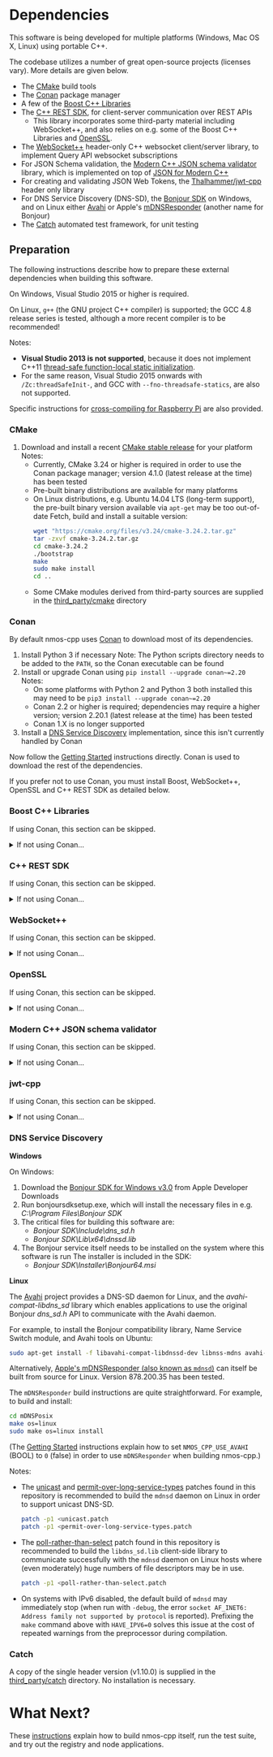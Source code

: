# Dependencies

This software is being developed for multiple platforms (Windows, Mac OS X, Linux) using portable C++.

The codebase utilizes a number of great open-source projects (licenses vary).
More details are given below.

- The [CMake](https://cmake.org/) build tools
- The [Conan](https://conan.io) package manager
- A few of the [Boost C++ Libraries](http://www.boost.org/)
- The [C++ REST SDK](https://github.com/Microsoft/cpprestsdk), for client-server communication over REST APIs
  - This library incorporates some third-party material including WebSocket++, and also relies on e.g. some of the Boost C++ Libraries and [OpenSSL](https://www.openssl.org/).
- The [WebSocket++](https://github.com/zaphoyd/websocketpp) header-only C++ websocket client/server library, to implement Query API websocket subscriptions
- For JSON Schema validation, the [Modern C++ JSON schema validator](https://github.com/pboettch/json-schema-validator) library, which is implemented on top of [JSON for Modern C++](https://github.com/nlohmann/json)
- For creating and validating JSON Web Tokens, the [Thalhammer/jwt-cpp](https://github.com/Thalhammer/jwt-cpp) header only library
- For DNS Service Discovery (DNS-SD), the [Bonjour SDK](https://developer.apple.com/bonjour/) on Windows, and on Linux either [Avahi](https://www.avahi.org/) or Apple's [mDNSResponder](https://opensource.apple.com/tarballs/mDNSResponder/) (another name for Bonjour)
- The [Catch](https://github.com/philsquared/Catch) automated test framework, for unit testing

## Preparation

The following instructions describe how to prepare these external dependencies when building this software.

On Windows, Visual Studio 2015 or higher is required.

On Linux, ``g++`` (the GNU project C++ compiler) is supported; the GCC 4.8 release series is tested, although a more recent compiler is to be recommended!

Notes:
- **Visual Studio 2013 is not supported**, because it does not implement C++11 [thread-safe function-local static initialization](https://en.cppreference.com/w/cpp/language/storage_duration#Static_local_variables).
- For the same reason, Visual Studio 2015 onwards with ``/Zc:threadSafeInit-``, and GCC with ``--fno-threadsafe-statics``, are also not supported.

Specific instructions for [cross-compiling for Raspberry Pi](Raspberry-Pi.md) are also provided.

### CMake

1. Download and install a recent [CMake stable release](https://cmake.org/download/#latest) for your platform
   Notes:
   - Currently, CMake 3.24 or higher is required in order to use the Conan package manager; version 4.1.0 (latest release at the time) has been tested
   - Pre-built binary distributions are available for many platforms
   - On Linux distributions, e.g. Ubuntu 14.04 LTS (long-term support), the pre-built binary version available via ``apt-get`` may be too out-of-date
     Fetch, build and install a suitable version:
     ```sh
     wget "https://cmake.org/files/v3.24/cmake-3.24.2.tar.gz"
     tar -zxvf cmake-3.24.2.tar.gz
     cd cmake-3.24.2
     ./bootstrap
     make
     sudo make install
     cd ..
     ```
   - Some CMake modules derived from third-party sources are supplied in the [third_party/cmake](../Development/third_party/cmake) directory

### Conan

By default nmos-cpp uses [Conan](https://conan.io) to download most of its dependencies.

1. Install Python 3 if necessary
   Note: The Python scripts directory needs to be added to the `PATH`, so the Conan executable can be found
2. Install or upgrade Conan using `pip install --upgrade conan~=2.20`
   Notes:
   - On some platforms with Python 2 and Python 3 both installed this may need to be `pip3 install --upgrade conan~=2.20`
   - Conan 2.2 or higher is required; dependencies may require a higher version; version 2.20.1 (latest release at the time) has been tested
   - Conan 1.X is no longer supported
3. Install a [DNS Service Discovery](#dns-service-discovery) implementation, since this isn't currently handled by Conan

Now follow the [Getting Started](Getting-Started.md) instructions directly. Conan is used to download the rest of the dependencies.

If you prefer not to use Conan, you must install Boost, WebSocket++, OpenSSL and C++ REST SDK as detailed below.

### Boost C++ Libraries

If using Conan, this section can be skipped.
<details>
<summary>If not using Conan...</summary>

1. Download a [recent release](http://www.boost.org/users/download/)
   Notes:
   - Several Boost releases have been tested, including Version 1.83.0 (latest release at the time) and Version 1.54.0
   - On Linux distributions, a Boost libraries package may already be installed, e.g. Ubuntu 14.04 LTS has Version 1.54.0
2. Expand the archive so that, for example, the boost\_1\_83\_0 directory is at the same level as the nmos-cpp directory
3. Build and stage (or install) the following Boost libraries for your platform/toolset:
   - atomic
   - chrono
   - date_time
   - regex
   - system
   - thread

For example, on Windows, for Visual Studio 2019:
```sh
bootstrap
b2 toolset=msvc-14.2 ^
  --prefix=. ^
  --with-atomic ^
  --with-chrono ^
  --with-date_time ^
  --with-regex ^
  --with-system ^
  --with-thread ^
  --stagedir=x64 ^
  stage ^
  address-model=64
```

For example, on Linux:
```sh
./bootstrap.sh
sudo ./b2 \
  '--prefix=`pwd`' \
  --with-atomic \
  --with-chrono \
  --with-date_time \
  --with-filesystem \
  --with-random \
  --with-regex \
  --with-system \
  --with-thread \
  --stagedir=. \
  stage
```

</details>

### C++ REST SDK

If using Conan, this section can be skipped.
<details>
<summary>If not using Conan...</summary>

1. Get the source code
   - Clone the [repo](https://github.com/Microsoft/cpprestsdk/) and its submodules, and check out the v2.10.19 tag
     The ``git clone`` command option ``--recurse-submodules`` (formerly ``--recursive``) simplifies [cloning a project with submodules](https://git-scm.com/book/en/v2/Git-Tools-Submodules#_cloning_submodules).
     For example:
     ```
     git clone --recurse-submodules --branch v2.10.19 https://github.com/Microsoft/cpprestsdk <home-dir>/cpprestsdk
     ```
     Note: The downloadable archives created by GitHub cannot be used on their own since they don't include submodules.
2. Use CMake to configure for your platform
   - If you're not familiar with CMake, the CMake GUI may be helpful
     - Set the CMake source directory to the Release directory in the cpprestsdk source tree
     - Set the CMake build directory to an appropriate location, e.g. *``<home-dir>``*``/cpprestsdk/Release/build``
   - Set CMake variables to control building C++ REST SDK
   - On Windows:
     - Set ``CPPREST_PPLX_IMPL`` (STRING) to ``winpplx`` to solve a performance issue
     - Set ``CPPREST_EXCLUDE_COMPRESSION`` (BOOL) to ``1`` (true) to avoid [zlib](https://zlib.net/) being required
     - Set ``CMAKE_CONFIGURATION_TYPES`` (STRING) to ``Debug;Release`` to build only those configurations
     - Set ``Boost_USE_STATIC_LIBS`` (BOOL) to ``1`` (true)
   - If CMake cannot find it automatically, set hints for [finding Boost](https://cmake.org/cmake/help/latest/module/FindBoost.html), for example:
     - *Either* set ``Boost_DIR`` (PATH) to the location of the installed BoostConfig.cmake (since Boost 1.70.0)
     - *Or* set ``BOOST_INCLUDEDIR`` (PATH) and ``BOOST_LIBRARYDIR`` (PATH) to the appropriate full paths, e.g. *``<home-dir>``*``/boost_1_83_0``
       and *``<home-dir>``*``/boost_1_83_0/x64/lib`` respectively to match the suggested ``b2`` command
   - Due to interactions with other dependencies, it may also be necessary to explicitly set ``WERROR`` (BOOL) to ``0`` so that compiler warnings are not treated as errors
   - To speed up the build by omitting the C++ REST SDK sample apps and test suite, set ``BUILD_SAMPLES`` and ``BUILD_TESTS`` (BOOL) to ``0`` (false)
3. Use CMake to generate build/project files, and then build *and* install
   "Visual Studio 14 2015 Win64" and more recent Visual Studio generators have been tested

**Windows**

For example, for Visual Studio 2019:
```
cd <home-dir>\cpprestsdk\Release
mkdir build
cd build
cmake .. ^
  -G "Visual Studio 16 2019" ^
  -DCPPREST_PPLX_IMPL:STRING="winpplx" ^
  -DCPPREST_EXCLUDE_COMPRESSION:BOOL="1" ^
  -DCMAKE_CONFIGURATION_TYPES:STRING="Debug;Release" ^
  -DBoost_USE_STATIC_LIBS:BOOL="1" ^
  -DBOOST_INCLUDEDIR:PATH="<home-dir>/boost_1_83_0" ^
  -DBOOST_LIBRARYDIR:PATH="<home-dir>/boost_1_83_0/x64/lib" ^
  -DWERROR:BOOL="0" ^
  -DBUILD_SAMPLES:BOOL="0" ^
  -DBUILD_TESTS:BOOL="0"
```

Then, open and build the INSTALL project in the generated cpprestsdk Visual Studio Solution.

Note: Depending on the current user permissions, Visual Studio may need to be run with administrator privileges in order to install C++ REST SDK.

Or on the Developer command line:
```sh
msbuild cpprestsdk.sln /p:Configuration=<Debug-or-Release>
msbuild INSTALL.vcxproj /p:Configuration=<Debug-or-Release>
```

Note: With the CMake configuration options for C++ REST SDK described above, **nmos-cpp** apps themselves may need to be run with administrator privileges on Windows.
This is because the C++ REST SDK implementation uses Windows HTTP Services (WinHTTP) by default, which enforces this requirement when using the "*" wildcard to listen on all interfaces.
Administrator privileges are not required if C++ REST SDK is built with ``CPPREST_HTTP_LISTENER_IMPL`` (STRING) set to ``asio`` (and for consistency ``CPPREST_HTTP_CLIENT_IMPL`` (STRING) also set to ``asio``).

**Linux**

For example, using the default toolchain and dependencies:

```sh
cd <home-dir>/cpprestsdk/Release
mkdir build
cd build
cmake .. \
  -DCMAKE_BUILD_TYPE:STRING="<Debug-or-Release>" \
  -DWERROR:BOOL="0" \
  -DBUILD_SAMPLES:BOOL="0" \
  -DBUILD_TESTS:BOOL="0"
make
sudo make install
```

(To speed up the build, the make ``-j`` option can be used to utilise multiple processor cores, e.g. ``make -j 4``.)

</details>

### WebSocket++

If using Conan, this section can be skipped.
<details>
<summary>If not using Conan...</summary>

WebSocket++ v0.8.2 (latest release at the time) is included as a submodule within the C++ REST SDK source tree, so a separate installation is not necessary.
Note: WebSocket++ v0.5.1 and v0.7.0 have also been tested.

(The [Getting Started](Getting-Started.md) instructions explain how to set ``WEBSOCKETPP_INCLUDE_DIR`` in order to use the included version when building nmos-cpp.)

</details>

### OpenSSL

If using Conan, this section can be skipped.
<details>
<summary>If not using Conan...</summary>

The C++ REST SDK depends on [OpenSSL](https://www.openssl.org/) (to implement secure HTTP and/or secure WebSockets).
The nmos-cpp codebase also uses OpenSSL directly to implement the specific requirements of [AMWA BCP-003-01 Secure Communication in NMOS Systems](https://specs.amwa.tv/bcp-003-01/) and [AMWA BCP-003-02 Authorization in NMOS Systems](https://specs.amwa.tv/bcp-003-02/).

OpenSSL version 3 is recommended, and version 3.5.2 (latest release at the time) has been tested.
It is currently also possible to use OpenSSL v1.1.1, although [this OpenSSL release is now end of life](https://www.openssl.org/blog/blog/2023/09/11/eol-111/index.html).

1. Download and install a recent release
   Notes:
   - On Windows, an installer can be downloaded from [Shining Light Productions - Win32 OpenSSL](https://slproweb.com/products/Win32OpenSSL.html)
     The Win64 OpenSSL v3.5.2 installer (latest release at the time) has been tested
   - On Linux distributions, an OpenSSL package may already be available
     For example, Ubuntu 22.04 LTS includes OpenSSL v3.0.2

</details>

### Modern C++ JSON schema validator

If using Conan, this section can be skipped.
<details>
<summary>If not using Conan...</summary>

A copy of the source code necessary to use this library is supplied in the [third_party/nlohmann](../Development/third_party/nlohmann) directory.
No installation is necessary.

(The [Getting Started](Getting-Started.md) instructions explain how to set ``NMOS_CPP_USE_SUPPLIED_JSON_SCHEMA_VALIDATOR`` in order to use the supplied version when building nmos-cpp.)

</details>

### jwt-cpp

If using Conan, this section can be skipped.
<details>
<summary>If not using Conan...</summary>

A copy of the source code necessary to use this library is supplied in the [third_party/jwt-cpp](../Development/third_party/jwt-cpp) directory.
No installation is necessary.

(The [Getting Started](Getting-Started.md) instructions explain how to set ``NMOS_CPP_USE_SUPPLIED_JWT_CPP`` in order to use the supplied version when building nmos-cpp.)

</details>

### DNS Service Discovery

**Windows**

On Windows:

1. Download the [Bonjour SDK for Windows v3.0](https://developer.apple.com/download/more/?=Bonjour%20SDK%20for%20Windows) from Apple Developer Downloads
2. Run bonjoursdksetup.exe, which will install the necessary files in e.g. *C:\Program Files\Bonjour SDK*
3. The critical files for building this software are:
   - *Bonjour SDK\Include\dns_sd.h*
   - *Bonjour SDK\Lib\x64\dnssd.lib*
4. The Bonjour service itself needs to be installed on the system where this software is run
   The installer is included in the SDK:
   - *Bonjour SDK\Installer\Bonjour64.msi*

**Linux**

The [Avahi](https://www.avahi.org/) project provides a DNS-SD daemon for Linux, and the *avahi-compat-libdns_sd* library which enables applications to use the original Bonjour *dns_sd.h* API to communicate with the Avahi daemon.

For example, to install the Bonjour compatibility library, Name Service Switch module, and Avahi tools on Ubuntu:
```sh
sudo apt-get install -f libavahi-compat-libdnssd-dev libnss-mdns avahi-utils
```

Alternatively, [Apple's mDNSResponder (also known as ``mdnsd``)](https://github.com/apple-oss-distributions/mDNSResponder) can itself be built from source for Linux. Version 878.200.35 has been tested.

The ``mDNSResponder`` build instructions are quite straightforward. For example, to build and install:
```sh
cd mDNSPosix
make os=linux
sudo make os=linux install
```

(The [Getting Started](Getting-Started.md) instructions explain how to set ``NMOS_CPP_USE_AVAHI`` (BOOL) to ``0`` (false) in order to use ``mDNSResponder`` when building nmos-cpp.)

Notes:
- The [unicast](../Development/third_party/mDNSResponder/unicast.patch) and [permit-over-long-service-types](../Development/third_party/mDNSResponder/permit-over-long-service-types.patch) patches found in this repository is recommended to build the ``mdnsd`` daemon on Linux in order to support unicast DNS-SD.
  ```sh
  patch -p1 <unicast.patch
  patch -p1 <permit-over-long-service-types.patch
  ```
- The [poll-rather-than-select](../Development/third_party/mDNSResponder/poll-rather-than-select.patch) patch found in this repository is recommended to build the ``libdns_sd.lib`` client-side library to communicate successfully with the ``mdnsd`` daemon on Linux hosts where (even moderately) huge numbers of file descriptors may be in use.
  ```sh
  patch -p1 <poll-rather-than-select.patch
  ```
- On systems with IPv6 disabled, the default build of ``mdnsd`` may immediately stop (when run with ``-debug``, the error ``socket AF_INET6: Address family not supported by protocol`` is reported). Prefixing the ``make`` command above with ``HAVE_IPV6=0`` solves this issue at the cost of repeated warnings from the preprocessor during compilation.

### Catch

A copy of the single header version (v1.10.0) is supplied in the [third_party/catch](../Development/third_party/catch) directory.
No installation is necessary.

# What Next?

These [instructions](Getting-Started.md) explain how to build nmos-cpp itself, run the test suite, and try out the registry and node applications.
